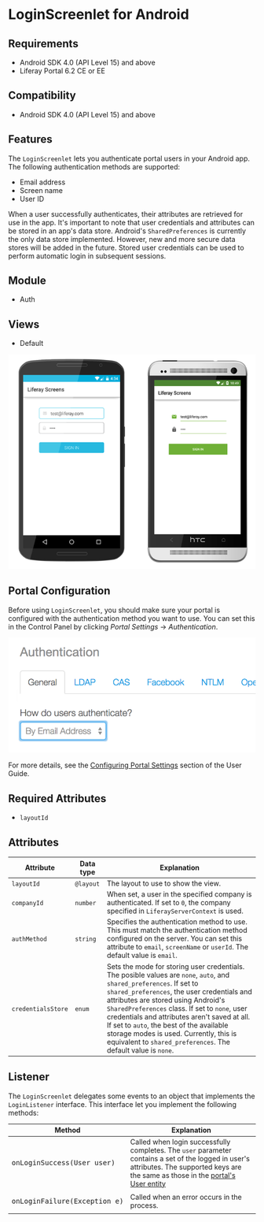 # LoginScreenlet for Android

## Requirements

- Android SDK 4.0 (API Level 15) and above
- Liferay Portal 6.2 CE or EE

## Compatibility

- Android SDK 4.0 (API Level 15) and above

## Features

The `LoginScreenlet` lets you authenticate portal users in your Android app. The following authentication methods are supported:

- Email address
- Screen name
- User ID

When a user successfully authenticates, their attributes are retrieved for use in the app. It's important to note that user credentials and attributes can be stored in an app's data store. Android's `SharedPreferences` is currently the only data store implemented. However, new and more secure data stores will be added in the future. Stored user credentials can be used to perform automatic login in subsequent sessions.

## Module

- Auth

## Views

- Default

![The `LoginScreenlet` using the Default and Material viewsets.](images/login.png)

## Portal Configuration

Before using `LoginScreenlet`, you should make sure your portal is configured with the authentication method you want to use. You can set this in the Control Panel by clicking *Portal Settings* &rarr; *Authentication*.

![Setting the authentication method in Liferay Portal.](../../ios/Documentation/Images/portal-auth.png "Liferay portal authentication methods")

For more details, see the [Configuring Portal Settings](https://dev.liferay.com/discover/portal/-/knowledge_base/6-2/configuring-portal-settings) section of the User Guide. 

## Required Attributes

- `layoutId`

## Attributes

| Attribute | Data type | Explanation |
|-----------|-----------|-------------| 
| `layoutId` | `@layout` | The layout to use to show the view. |
| `companyId` | `number` | When set, a user in the specified company is authenticated. If set to `0`, the company specified in `LiferayServerContext` is used. |
| `authMethod` | `string` | Specifies the authentication method to use. This must match the authentication method configured on the server. You can set this attribute to `email`, `screenName` or `userId`. The default value is `email`. |
| `credentialsStore ` | `enum` | Sets the mode for storing user credentials. The posible values are `none`, `auto`, and `shared_preferences`. If set to `shared_preferences`, the user credentials and attributes are stored using Android's `SharedPreferences` class. If set to `none`, user credentials and attributes aren't saved at all. If set to `auto`, the best of the available storage modes is used. Currently, this is equivalent to `shared_preferences`. The default value is `none`. |

## Listener

The `LoginScreenlet` delegates some events to an object that implements the `LoginListener` interface. This interface let you implement the following methods:

| Method | Explanation |
|-----------|-------------| 
|  <pre>onLoginSuccess(User user)</pre> | Called when login successfully completes. The `user` parameter contains a set of the logged in user's attributes. The supported keys are the same as those in the [portal's User entity](https://github.com/liferay/liferay-portal/blob/6.2.x/portal-impl/src/com/liferay/portal/service.xml#L2227)|
|  <pre>onLoginFailure(Exception e)</pre> | Called when an error occurs in the process. |
